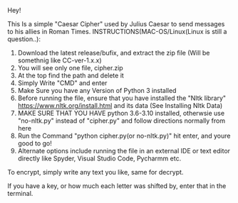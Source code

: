 Hey!


This Is a simple "Caesar Cipher" used by Julius Caesar to send messages to his allies in Roman Times.
INSTRUCTIONS(MAC-OS/Linux(Linux is still a question..):
1. Download the latest release/bufix, and extract the zip file (Will be somethnig like CC-ver-1.x.x)
2. You will see only one file, cipher.zip
3. At the top find the path and delete it
4. Simply Write "CMD" and enter
5. Make Sure you have any Version of Python 3 installed
6. Before running the file, ensure that you have installed the "Nltk library" https://www.nltk.org/install.html and its data (See Installing Nltk Data)
7. MAKE SURE THAT YOU HAVE python 3.6-3.10 installed, otherwsie use "no-nltk.py" instead of "cipher.py" and follow directions normally from here
8. Run the Command "python cipher.py(or no-nltk.py)" hit enter, and youre good to go!
9. Alternate options include running the file in an external IDE or text editor directly like Spyder, Visual Studio Code, Pycharmm etc.


To encrypt, simply write any text you like, same for decrypt.


If you have a key, or how much each letter was shifted by, enter that in the terminal.



